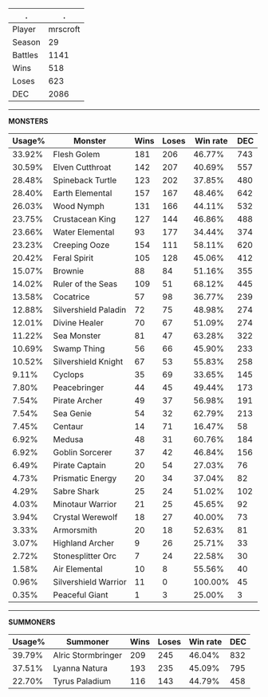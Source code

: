 .|.
|-|-
Player|mrscroft
Season|29
Battles|1141
Wins|518
Loses|623
DEC|2086

---
**MONSTERS**

Usage%|Monster|Wins|Loses|Win rate|DEC|
-|-|-|-|-|-|
33.92%|Flesh Golem|181|206|46.77%|743|
30.59%|Elven Cutthroat|142|207|40.69%|557|
28.48%|Spineback Turtle|123|202|37.85%|480|
28.40%|Earth Elemental|157|167|48.46%|642|
26.03%|Wood Nymph|131|166|44.11%|532|
23.75%|Crustacean King|127|144|46.86%|488|
23.66%|Water Elemental|93|177|34.44%|374|
23.23%|Creeping Ooze|154|111|58.11%|620|
20.42%|Feral Spirit|105|128|45.06%|412|
15.07%|Brownie|88|84|51.16%|355|
14.02%|Ruler of the Seas|109|51|68.12%|445|
13.58%|Cocatrice|57|98|36.77%|239|
12.88%|Silvershield Paladin|72|75|48.98%|274|
12.01%|Divine Healer|70|67|51.09%|274|
11.22%|Sea Monster|81|47|63.28%|322|
10.69%|Swamp Thing|56|66|45.90%|233|
10.52%|Silvershield Knight|67|53|55.83%|258|
9.11%|Cyclops|35|69|33.65%|145|
7.80%|Peacebringer|44|45|49.44%|173|
7.54%|Pirate Archer|49|37|56.98%|191|
7.54%|Sea Genie|54|32|62.79%|213|
7.45%|Centaur|14|71|16.47%|58|
6.92%|Medusa|48|31|60.76%|184|
6.92%|Goblin Sorcerer|37|42|46.84%|156|
6.49%|Pirate Captain|20|54|27.03%|76|
4.73%|Prismatic Energy|20|34|37.04%|82|
4.29%|Sabre Shark|25|24|51.02%|102|
4.03%|Minotaur Warrior|21|25|45.65%|92|
3.94%|Crystal Werewolf|18|27|40.00%|73|
3.33%|Armorsmith|20|18|52.63%|81|
3.07%|Highland Archer|9|26|25.71%|33|
2.72%|Stonesplitter Orc|7|24|22.58%|30|
1.58%|Air Elemental|10|8|55.56%|40|
0.96%|Silvershield Warrior|11|0|100.00%|45|
0.35%|Peaceful Giant|1|3|25.00%|3|

---
**SUMMONERS**

Usage%|Summoner|Wins|Loses|Win rate|DEC|
-|-|-|-|-|-|
39.79%|Alric Stormbringer|209|245|46.04%|832|
37.51%|Lyanna Natura|193|235|45.09%|795|
22.70%|Tyrus Paladium|116|143|44.79%|458|
